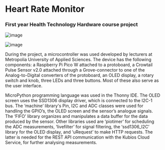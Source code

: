 # Heart Rate Monitor
### First year Health Technology Hardware course project

![image](https://github.com/andreagy/heart-rate-monitor/assets/112083530/c1d40e20-b950-492c-9055-b04c9fe404f5)

![image](https://github.com/andreagy/heart-rate-monitor/assets/112083530/4c5c804c-3a29-4543-bb07-1c00beb64e60)

During the project, a microcontroller was used developed by lecturers at Metropolia University of Applied Sciences. The device has the following components: a Raspberry Pi Pico W attached to a protoboard, a Crowtail Pulse Sensor v2.0 attached through a Grove-connector to one of the Analog-to-Digital converters of the protoboard, an OLED display, a rotary switch and knob, three LEDs and three buttons. Most of these also serve as the user interface. 

MicroPython programming language was used in the Thonny IDE. The OLED screen uses the SSD1306 display driver, which is connected to the I2C-1 bus. The ‘machine’ library's Pin, I2C and ADC classes were used for handling the GPIO’s, the OLED screen and the sensor’s analogue signals. The ‘FIFO’ library organizes and manipulates a data buffer for the data produced by the sensor. Other libraries used are ‘piotimer’ for scheduling the ADC measurements, ‘livefilter’ for signal filtering, the ‘ssd1306_I2C’ library for the OLED display, and ‘uRequest’ to make HTTP requests. The latter is needed for the REST API communication with the Kubios Cloud Service, for further analysing measurements.

